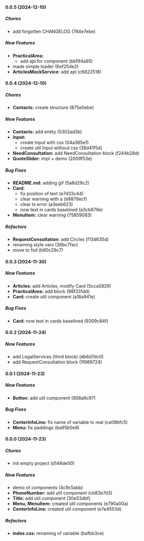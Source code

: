 #### 0.0.5 (2024-12-10)

##### Chores

- add forgotten CHANGELOG (784e7ebe)

##### New Features

- **PracticalArea:**
  - add api for component (bbf94a95)
- made simple loader (6ef25de2)
- **ArticlesMockService:** add api (c6822518)

#### 0.0.4 (2024-12-10)

##### Chores

- **Contacts:** create structure (875e0ebe)

##### New Features

- **Contacts:** add entity (5302ad3b)
- **Input:**
  - create Input with css (04a365e1)
  - create util Input without css (38d41f5d)
- **NeedConsultation:** add NeedConsultation block (f244b28d)
- **QuoteSlider:** impl + demo (2009f53e)

##### Bug Fixes

- **README.md:** adding gif (5a8d29c2)
- **Card:**
  - fix position of text (e7d33c44)
  - clear warning with a (b8879ecf)
  - clear ts error (a3eeb623)
  - now text in cards baselined (a3cb679e)
- **MenuItem:** clear warning (75859083)

##### Refactors

- **RequestConsultation:** add Circles (f13d635d)
- renaming style vars (36bc7fac)
- move to fsd (b90c29c7)

#### 0.0.3 (2024-11-30)

##### New Features

- **Articles:** add Articles, modify Card (5cca5829)
- **PracticalArea:** add block (98f331dd)
- **Card:** create util component (a18a941e)

##### Bug Fixes

- **Card:** now text in cards baselined (9309c84f)

#### 0.0.2 (2024-11-24)

##### New Features

- add LegalServices (third block) (db6d7dc0)
- add RequestConsultation block (1f989724)

#### 0.0.1 (2024-11-23)

##### New Features

- **Button:** add util component (858a6c97)

##### Bug Fixes

- **CenterInfoLine:** fix name of variable to real (ca09bfc5)
- **Menu:** fix paddings (ba95b0e8)

#### 0.0.0 (2024-11-23)

##### Chores

- init empty project (d148de50)

##### New Features

- demo of components (4c9c5abb)
- **PhoneNumber:** add util component (cb83e7d3)
- **Title:** add util component (30e53dbf)
- **Menu, MenuItem:** created util components (e790a00a)
- **CenterInfoLine:** created util component (e7e4553d)

##### Refactors

- **index.css:** renaming of variable (bafbb3ce)
